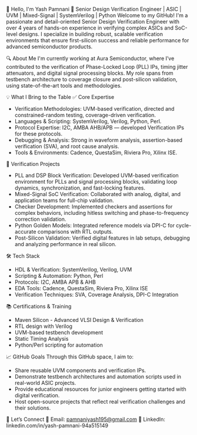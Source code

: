👋 Hello, I'm Yash Pamnani
🚀 Senior Design Verification Engineer | ASIC | UVM | Mixed-Signal | SystemVerilog | Python
Welcome to my GitHub! I'm a passionate and detail-oriented Senior Design Verification Engineer with over 4 years of hands-on experience in verifying complex ASICs and SoC-level designs. I specialize in building robust, scalable verification environments that ensure first-silicon success and reliable performance for advanced semiconductor products.

🔍 About Me
I'm currently working at Aura Semiconductor, where I’ve contributed to the verification of Phase-Locked Loop (PLL) IPs, timing jitter attenuators, and digital signal processing blocks. My role spans from testbench architecture to coverage closure and post-silicon validation, using state-of-the-art tools and methodologies.

💡 What I Bring to the Table
✅ Core Expertise
- Verification Methodologies: UVM-based verification, directed and constrained-random testing, coverage-driven verification.
- Languages & Scripting: SystemVerilog, Verilog, Python, Perl.
- Protocol Expertise: I2C, AMBA AHB/APB — developed Verification IPs for these protocols.
- Debugging & Analysis: Strong in waveform analysis, assertion-based verification (SVA), and root cause analysis.
- Tools & Environments: Cadence, QuestaSim, Riviera Pro, Xilinx ISE.

🧪 Verification Projects
- PLL and DSP Block Verification: Developed UVM-based verification environment for PLLs and signal processing blocks, validating loop dynamics, synchronization, and fast-locking features.
- Mixed-Signal SoC Verification: Collaborated with analog, digital, and application teams for full-chip validation.
- Checker Development: Implemented checkers and assertions for complex behaviors, including hitless switching and phase-to-frequency correction validation.
- Python Golden Models: Integrated reference models via DPI-C for cycle-accurate comparisons with RTL outputs.
- Post-Silicon Validation: Verified digital features in lab setups, debugging and analyzing performance in real silicon.

🛠 Tech Stack
- HDL & Verification:	SystemVerilog, Verilog, UVM
- Scripting & Automation:	Python, Perl
- Protocols:	I2C, AMBA APB & AHB
- EDA Tools:	Cadence, QuestaSim, Riviera Pro, Xilinx ISE
- Verification Techniques:	SVA, Coverage Analysis, DPI-C Integration


📚 Certifications & Training
- Maven Silicon - Advanced VLSI Design & Verification
- RTL design with Verilog
- UVM-based testbench development
- Static Timing Analysis
- Python/Perl scripting for automation

📈 GitHub Goals
Through this GitHub space, I aim to:
- Share reusable UVM components and verification IPs.
- Demonstrate testbench architectures and automation scripts used in real-world ASIC projects.
- Provide educational resources for junior engineers getting started with digital verification.
- Host open-source projects that reflect real verification challenges and their solutions.

🤝 Let’s Connect
📧 Email: pamnaniyash195@gmail.com
🔗 LinkedIn: linkedin.com/in/yash-pamnani-94a515149



